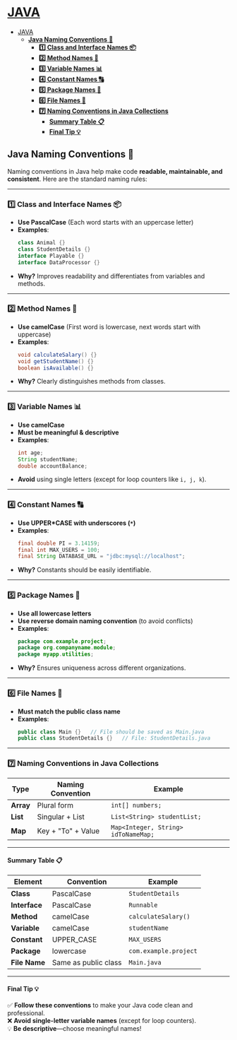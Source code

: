 # [JAVA](./java.md)

- [JAVA](#java)
  - [**Java Naming Conventions** 🚀](#java-naming-conventions-)
    - [**1️⃣ Class and Interface Names 📦**](#1️⃣-class-and-interface-names-)
    - [**2️⃣ Method Names 🔧**](#2️⃣-method-names-)
    - [**3️⃣ Variable Names 📊**](#3️⃣-variable-names-)
    - [**4️⃣ Constant Names 🔠**](#4️⃣-constant-names-)
    - [**5️⃣ Package Names 📂**](#5️⃣-package-names-)
    - [**6️⃣ File Names 📁**](#6️⃣-file-names-)
    - [**7️⃣ Naming Conventions in Java Collections**](#7️⃣-naming-conventions-in-java-collections)
      - [**Summary Table 📋**](#summary-table-)
      - [**Final Tip 💡**](#final-tip-)
## **Java Naming Conventions** 🚀

Naming conventions in Java help make code **readable, maintainable, and consistent**. Here are the standard naming rules:

---

### **1️⃣ Class and Interface Names 📦**

- **Use PascalCase** (Each word starts with an uppercase letter)
- **Examples**:
  ```java
  class Animal {}
  class StudentDetails {}
  interface Playable {}
  interface DataProcessor {}
  ```
- **Why?** Improves readability and differentiates from variables and methods.

---

### **2️⃣ Method Names 🔧**

- **Use camelCase** (First word is lowercase, next words start with uppercase)
- **Examples**:
  ```java
  void calculateSalary() {}
  void getStudentName() {}
  boolean isAvailable() {}
  ```
- **Why?** Clearly distinguishes methods from classes.

---

### **3️⃣ Variable Names 📊**

- **Use camelCase**
- **Must be meaningful & descriptive**
- **Examples**:
  ```java
  int age;
  String studentName;
  double accountBalance;
  ```
- **Avoid** using single letters (except for loop counters like `i, j, k`).

---

### **4️⃣ Constant Names 🔠**

- **Use UPPER*CASE with underscores (`*`)**
- **Examples**:
  ```java
  final double PI = 3.14159;
  final int MAX_USERS = 100;
  final String DATABASE_URL = "jdbc:mysql://localhost";
  ```
- **Why?** Constants should be easily identifiable.

---

### **5️⃣ Package Names 📂**

- **Use all lowercase letters**
- **Use reverse domain naming convention** (to avoid conflicts)
- **Examples**:
  ```java
  package com.example.project;
  package org.companyname.module;
  package myapp.utilities;
  ```
- **Why?** Ensures uniqueness across different organizations.

---

### **6️⃣ File Names 📁**

- **Must match the public class name**
- **Examples**:
  ```java
  public class Main {}   // File should be saved as Main.java
  public class StudentDetails {}   // File: StudentDetails.java
  ```

---

### **7️⃣ Naming Conventions in Java Collections**

| Type      | Naming Convention  | Example                             |
| --------- | ------------------ | ----------------------------------- |
| **Array** | Plural form        | `int[] numbers;`                    |
| **List**  | Singular + List    | `List<String> studentList;`         |
| **Map**   | Key + "To" + Value | `Map<Integer, String> idToNameMap;` |

---

#### **Summary Table 📋**

| Element       | Convention           | Example               |
| ------------- | -------------------- | --------------------- |
| **Class**     | PascalCase           | `StudentDetails`      |
| **Interface** | PascalCase           | `Runnable`            |
| **Method**    | camelCase            | `calculateSalary()`   |
| **Variable**  | camelCase            | `studentName`         |
| **Constant**  | UPPER_CASE           | `MAX_USERS`           |
| **Package**   | lowercase            | `com.example.project` |
| **File Name** | Same as public class | `Main.java`           |

---

#### **Final Tip 💡**

✅ **Follow these conventions** to make your Java code clean and professional.  
❌ **Avoid single-letter variable names** (except for loop counters).  
💡 **Be descriptive**—choose meaningful names!
